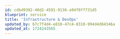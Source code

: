 ```yaml
---
id: cdbd9392-40d2-4591-9136-a94f0ff731d5
blueprint: service
title: 'Infrastructure & DevOps'
updated_by: b7c7f4d4-e810-47c4-8310-994d4d84346a
updated_at: 1724243565
---
```

